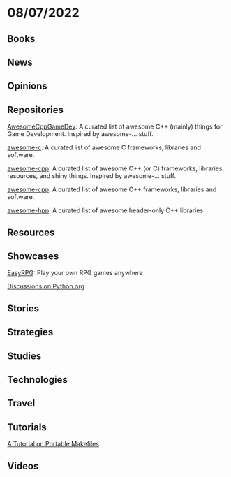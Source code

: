 # 08/07/2022

## Books

## News

## Opinions

## Repositories
[AwesomeCppGameDev](https://github.com/Caerind/AwesomeCppGameDev): A curated list of awesome C++ (mainly) things for Game Development. Inspired by awesome-... stuff.

[awesome-c](https://github.com/uhub/awesome-c): A curated list of awesome C frameworks, libraries and software.

[awesome-cpp](https://github.com/fffaraz/awesome-cpp): A curated list of awesome C++ (or C) frameworks, libraries, resources, and shiny things. Inspired by awesome-... stuff.

[awesome-cpp](https://github.com/uhub/awesome-cpp): A curated list of awesome C++ frameworks, libraries and software.

[awesome-hpp](https://github.com/p-ranav/awesome-hpp): A curated list of awesome header-only C++ libraries

## Resources

## Showcases
[EasyRPG](https://easyrpg.org/): Play your own RPG games anywhere

[Discussions on Python.org](https://discuss.python.org/)

## Stories

## Strategies

## Studies

## Technologies

## Travel

## Tutorials
[A Tutorial on Portable Makefiles](https://nullprogram.com/blog/2017/08/20/)

## Videos
